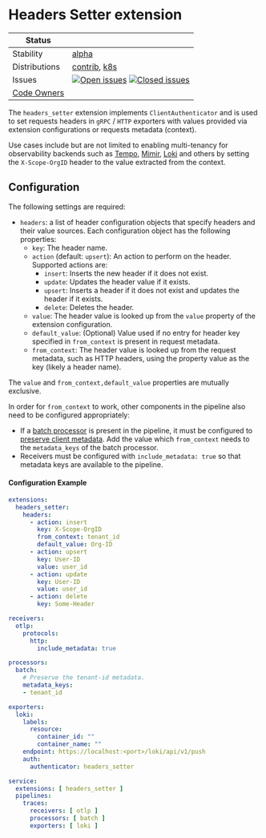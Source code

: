 # Headers Setter extension
<!-- status autogenerated section -->
| Status        |           |
| ------------- |-----------|
| Stability     | [alpha]  |
| Distributions | [contrib], [k8s] |
| Issues        | [![Open issues](https://img.shields.io/github/issues-search/open-telemetry/opentelemetry-collector-contrib?query=is%3Aissue%20is%3Aopen%20label%3Aextension%2Fheaderssetter%20&label=open&color=orange&logo=opentelemetry)](https://github.com/open-telemetry/opentelemetry-collector-contrib/issues?q=is%3Aopen+is%3Aissue+label%3Aextension%2Fheaderssetter) [![Closed issues](https://img.shields.io/github/issues-search/open-telemetry/opentelemetry-collector-contrib?query=is%3Aissue%20is%3Aclosed%20label%3Aextension%2Fheaderssetter%20&label=closed&color=blue&logo=opentelemetry)](https://github.com/open-telemetry/opentelemetry-collector-contrib/issues?q=is%3Aclosed+is%3Aissue+label%3Aextension%2Fheaderssetter) |
| [Code Owners](https://github.com/open-telemetry/opentelemetry-collector-contrib/blob/main/CONTRIBUTING.md#becoming-a-code-owner)    |  |

[alpha]: https://github.com/open-telemetry/opentelemetry-collector/blob/main/docs/component-stability.md#alpha
[contrib]: https://github.com/open-telemetry/opentelemetry-collector-releases/tree/main/distributions/otelcol-contrib
[k8s]: https://github.com/open-telemetry/opentelemetry-collector-releases/tree/main/distributions/otelcol-k8s
<!-- end autogenerated section -->

The `headers_setter` extension implements `ClientAuthenticator` and is used to
set requests headers in `gRPC` / `HTTP` exporters with values provided via
extension configurations or requests metadata (context).

Use cases include but are not limited to enabling multi-tenancy for observability
backends such as [Tempo], [Mimir], [Loki] and others by setting the `X-Scope-OrgID`
header to the value extracted from the context.

## Configuration

The following settings are required:

- `headers`: a list of header configuration objects that specify headers and
  their value sources. Each configuration object has the following properties:
    - `key`: The header name.
    - `action` (default: `upsert`): An action to perform on the header. Supported actions are:
        - `insert`: Inserts the new header if it does not exist.
        - `update`: Updates the header value if it exists.
        - `upsert`: Inserts a header if it does not exist and updates the header
          if it exists.
        - `delete`: Deletes the header.
    - `value`: The header value is looked up from the `value` property of the
      extension configuration.
    - `default_value`: (Optional) Value used if no entry for header key specified in `from_context` is present in request metadata.
    - `from_context`: The header value is looked up from the request metadata,
      such as HTTP headers, using the property value as the key (likely a header
      name).

The `value` and `from_context,default_value` properties are mutually exclusive.

In order for `from_context` to work, other components in the pipeline also need to be configured appropriately:
* If a [batch processor][batch-processor] is present in the pipeline, it must be configured to [preserve client metadata][batch-processor-preserve-metadata]. 
  Add the value which `from_context` needs to the `metadata_keys` of the batch processor.
* Receivers must be configured with `include_metadata: true` so that metadata keys are available to the pipeline.

#### Configuration Example

```yaml
extensions:
  headers_setter:
    headers:
      - action: insert
        key: X-Scope-OrgID
        from_context: tenant_id
        default_value: Org-ID
      - action: upsert
        key: User-ID
        value: user_id
      - action: update
        key: User-ID
        value: user_id
      - action: delete
        key: Some-Header

receivers:
  otlp:
    protocols:
      http:
        include_metadata: true

processors:
  batch:
    # Preserve the tenant-id metadata.
    metadata_keys:
    - tenant_id

exporters:
  loki:
    labels:
      resource:
        container_id: ""
        container_name: ""
    endpoint: https://localhost:<port>/loki/api/v1/push
    auth:
      authenticator: headers_setter

service:
  extensions: [ headers_setter ]
  pipelines:
    traces:
      receivers: [ otlp ]
      processors: [ batch ]
      exporters: [ loki ]
```

[batch-processor]: https://github.com/open-telemetry/opentelemetry-collector/tree/main/processor/batchprocessor/README.md
[batch-processor-preserve-metadata]: https://github.com/open-telemetry/opentelemetry-collector/tree/main/processor/batchprocessor/README.md#batching-and-client-metadata

[alpha]: https://github.com/open-telemetry/opentelemetry-collector#alpha
[contrib]: https://github.com/open-telemetry/opentelemetry-collector-releases/tree/main/distributions/otelcol-contrib
[Mimir]: https://grafana.com/oss/mimir/
[Tempo]: https://grafana.com/oss/tempo/
[Loki]: https://grafana.com/oss/loki/